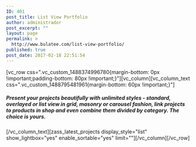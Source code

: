 ```yaml
---
ID: 401
post_title: List View Portfolio
author: administrador
post_excerpt: ""
layout: page
permalink: >
  http://www.bulatee.com/list-view-portfolio/
published: true
post_date: 2017-02-18 22:51:54
---
```

[vc_row css=".vc_custom_1488374996780{margin-bottom: 0px !important;padding-bottom: 80px !important;}"][vc_column][vc_column_text css=".vc_custom_1488795481961{margin-bottom: 60px !important;}"]
<h5>Present your projects beautifully with unlimited styles - standard, overlayed or list view in grid, masonry or carousel fashion, link projects to products in shop and even combine them divided by category. The choice is yours.</h5>
[/vc_column_text][zass_latest_projects display_style="list" show_lightbox="yes" enable_sortable="yes" limit=""][/vc_column][/vc_row]